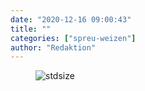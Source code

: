 ```yaml
---
date: "2020-12-16 09:00:43"
title: ""
categories: ["spreu-weizen"]
author: "Redaktion"
---
```



<figure>
<img src="https://www.publicomag.com/wp-content/uploads/2020/12/Publico-Cartoon-7-1320x933.jpg" alt=stdsize>
</figure>

